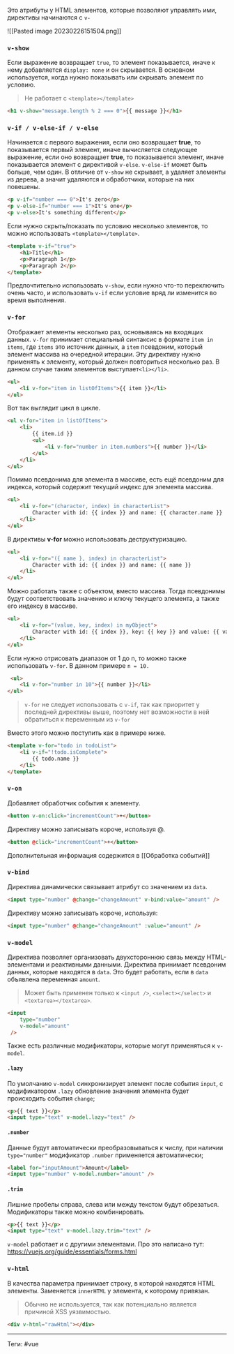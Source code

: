 Это атрибуты у HTML элементов, которые позволяют управлять ими, директивы начинаются с `v-`

![[Pasted image 20230226151504.png]]

### `v-show`

Если выражение возвращает `true`, то элемент показывается, иначе к нему добавляется `display: none` и он скрывается. В основном используется, когда нужно показывать или скрывать элемент по условию.

> Не работает с `<template></template>`

```html
<h1 v-show="message.length % 2 === 0">{{ message }}</h1>
```

### `v-if / v-else-if / v-else`

Начинается с первого выражения, если оно возвращает **true**, то показывается первый элемент, иначе вычисляется следующее выражение, если оно возвращает **true**, то показывается элемент, иначе показывается элемент с директивой `v-else`. `v-else-if` может быть больше, чем один. В отличие от `v-show` не скрывает, а удаляет элементы из дерева, а значит удаляются и обработчики, которые на них повешены.

```html
<p v-if="number === 0">It's zero</p>
<p v-else-if="number === 1">It's one</p>
<p v-else>It's something different</p>
```

Если нужно скрыть/показать по условию несколько элементов, то можно использовать `<template></template>`.

```html
<template v-if="true">
	<h1>Title</h1>
	<p>Paragraph 1</p>
	<p>Paragraph 2</p>
</template>
```

Предпочтительно использовать `v-show`, если нужно что-то переключить очень часто, и использовать `v-if` если условие вряд ли изменится во время выполнения.

### `v-for`

Отображает элементы несколько раз, основываясь на входящих данных. `v-for` принимает специальный синтаксис в формате `item in items`, где `items` это источник данных, а `item` псевдоним, который элемент массива на очередной итерации.  Эту директиву нужно применять к элементу, который должен повториться несколько раз. В данном случае таким элементов выступает```<li></li>```.

```html
<ul>
	<li v-for="item in listOfItems">{{ item }}</li>
</ul>
```

Вот так выглядит цикл в цикле.

```html
<ul v-for="item in listOfItems">
	<li>
		{{ item.id }}
		<ul>
			<li v-for="number in item.numbers">{{ number }}</li>
		</ul>
	</li>
</ul>
```

Помимо псевдонима для элемента в массиве, есть ещё псевдоним для индекса, который содержит текущий индекс для элемента массива.

```html
<ul>
	<li v-for="(character, index) in characterList">
		Character with id: {{ index }} and name: {{ character.name }}
	</li>
</ul>
```

В директивы **v-for** можно использовать деструктуризацию.

```html
<ul>
	<li v-for="({ name }, index) in characterList">
		Character with id: {{ index }} and name: {{ name }}
	</li>
</ul>
```

Можно работать также с объектом, вместо массива. Тогда псевдонимы будут соответствовать значению и ключу текущего элемента, а также его индексу в массиве.

```html
<ul>
	<li v-for="(value, key, index) in myObject">
		Character with id: {{ index }}, key: {{ key }} and value: {{ value }}
	</li>
</ul>
```

Если нужно отрисовать диапазон от 1 до n, то можно также использовать `v-for`. В данном примере `n = 10.`

```html
 <ul>
	<li v-for="number in 10">{{ number }}</li>
</ul>
```

> `v-for` не следует использовать с `v-if`, так как приоритет у последней директивы выше, поэтому нет возможности в ней обратиться к переменным из `v-for`

Вместо этого можно поступить как в примере ниже.

```html
<template v-for="todo in todoList">
	<li v-if="!todo.isComplete">
		{{ todo.name }}
	</li>
</template>
```

### `v-on`

Добавляет обработчик события к элементу. 

```html
<button v-on:click="incrementCount">+</button>
```

Директиву можно записывать короче, используя @.

```html
<button @click="incrementCount">+</button>
```

Дополнительная информация содержится в [[Обработка событий]]

### `v-bind`

Директива динамически связывает атрибут со значением из `data`.

```html
<input type="number" @change="changeAmount" v-bind:value="amount" />
```

Директиву можно записывать короче, используя:

```html
<input type="number" @change="changeAmount" :value="amount" />
```

### `v-model`

Директива позволяет организовать двухстороннюю связь между HTML-элементами и реактивными данными. Директива принимает псевдоним данных, которые находятся в `data`. Это будет работать, если в `data` объявлена переменная `amount`.

> Может быть применен только к `<input />`, `<select></select>` и `<textarea></textarea>`.

```html
<input
	type="number"
    v-model="amount"
 />
```

Также есть различные модификаторы, которые могут применяться к `v-model`.

#### `.lazy`
По умолчанию `v-model` синхронизирует элемент после события `input`, с модификатором `.lazy` обновление значения элемента будет происходить события `change`;

```html
<p>{{ text }}</p>
<input type="text" v-model.lazy="text" />
```

#### `.number`
Данные будут автоматически преобразовываться к числу, при наличии `type="number"` модификатор `.number` применяется автоматически;

```html
<label for="inputAmount">Amount</label>
<input type="number" v-model.number="amount" />
```

#### `.trim`
Лишние пробелы справа, слева или между текстом будут обрезаться. Модификаторы также можно комбинировать.

```html
<p>{{ text }}</p>
<input type="text" v-model.lazy.trim="text" />
```

`v-model` работает и с другими элементами. Про это написано тут:
https://vuejs.org/guide/essentials/forms.html

### `v-html`

В качества параметра принимает строку, в которой находятся HTML элементы. Заменяется `innerHTML` у элемента, к которому привязан.

> Обычно не используется, так как потенциально является причиной XSS уязвимостью.

```html
<div v-html="rawHtml"></div>
```

---
Теги: #vue 